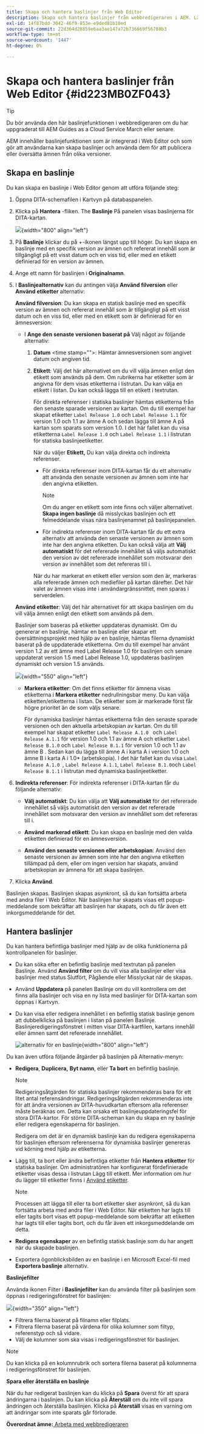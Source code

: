 ```yaml
---
title: Skapa och hantera baslinjer från Web Editor
description: Skapa och hantera baslinjer från webbredigeraren i AEM. Lär dig hur du skapar baslinjer baserat på etiketter och tillämpar filter på baslinjerna.
exl-id: 14f87bdd-3042-46f9-853e-e9ded81b10ed
source-git-commit: 22d364d28859e6aa3ae147a72b736669f56788b3
workflow-type: tm+mt
source-wordcount: '1447'
ht-degree: 0%

---
```


# Skapa och hantera baslinjer från Web Editor {#id223MB0ZF043}

>[!TIP]
>
> Du bör använda den här baslinjefunktionen i webbredigeraren om du har uppgraderat till AEM Guides as a Cloud Service March eller senare.

AEM innehåller baslinjefunktionen som är integrerad i Web Editor och som gör att användarna kan skapa baslinjer och använda dem för att publicera eller översätta ämnen från olika versioner.

## Skapa en baslinje

Du kan skapa en baslinje i Web Editor genom att utföra följande steg:

1. Öppna DITA-schemafilen i Kartvyn på databaspanelen.
1. Klicka på **Hantera** -fliken. The **Baslinje** På panelen visas baslinjerna för DITA-kartan.

   ![](images/baseline-manage.png){width="800" align="left"}

1. På **Baslinje** klickar du på +-ikonen längst upp till höger. Du kan skapa en baslinje med en specifik version av ämnen och refererat innehåll som är tillgängligt på ett visst datum och en viss tid, eller med en etikett definierad för en version av ämnen.
1. Ange ett namn för baslinjen i **Originalnamn**.
1. I **Baslinjealternativ** kan du antingen välja **Använd filversion** eller **Använd etiketter** alternativ:

   **Använd filversion**: Du kan skapa en statisk baslinje med en specifik version av ämnen och refererat innehåll som är tillgängligt på ett visst datum och en viss tid, eller med en etikett som är definierad för en ämnesversion:

   - I **Ange den senaste versionen baserat på** Välj något av följande alternativ:


      1. **Datum** &lt;time stamp=&quot;&quot;>: Hämtar ämnesversionen som angivet datum och angiven tid.
      1. **Etikett**: Välj det här alternativet om du vill välja ämnen enligt den etikett som används på dem. Om rubrikerna har etiketter som är angivna för dem visas etiketterna i listrutan. Du kan välja en etikett i listan. Du kan också lägga till en etikett i textrutan.

         För direkta referenser i statiska baslinjer hämtas etiketterna från den senaste sparade versionen av kartan. Om du till exempel har skapat etiketter `Label Release 1.0` och `Label Release 1.1` för version 1.0 och 1.1 av ämne A och sedan lägga till ämne A på kartan som sparats som version 1.0. I det här fallet kan du visa etiketterna `Label Release 1.0` och `Label Release 1.1` i listrutan för statiska baslinjeetiketter.


         När du väljer **Etikett,** Du kan välja direkta och indirekta referenser.
         - För direkta referenser inom DITA-kartan får du ett alternativ att använda den senaste versionen av ämnen som inte har den angivna etiketten.

           >[!NOTE]
           >
           > Om du anger en etikett som inte finns och väljer alternativet **Skapa ingen baslinje** då misslyckas baslinjen och ett felmeddelande visas nära baslinjenamnet på baslinjepanelen.

         - För indirekta referenser inom DITA-kartan får du ett extra alternativ att använda den senaste versionen av ämnen som inte har den angivna etiketten. Du kan också välja att **Välj automatiskt** för det refererade innehållet så väljs automatiskt den version av det refererade innehållet som motsvarar den version av innehållet som det refereras till i.

         När du har markerat en etikett eller version som den är, markeras alla refererade ämnen och mediefiler på kartan därefter. Det här valet av ämnen visas inte i användargränssnittet, men sparas i serverdelen.

   **Använd etiketter**: Välj det här alternativet för att skapa baslinjen om du vill välja ämnen enligt den etikett som används på dem.

   Baslinjer som baseras på etiketter uppdateras dynamiskt. Om du genererar en baslinje, hämtar en baslinje eller skapar ett översättningsprojekt med hjälp av en baslinje, hämtas filerna dynamiskt baserat på de uppdaterade etiketterna. Om du till exempel har använt version 1.2 av ett ämne med Label Release 1.0 för baslinjen och senare uppdaterat version 1.5 med Label Release 1.0, uppdateras baslinjen dynamiskt och version 1.5 används.

   ![](images/dynamic-baseline.png){width="550" align="left"}

   - **Markera etiketter**: Om det finns etiketter för ämnena visas etiketterna i **Markera etiketter** nedrullningsbar meny. Du kan välja etiketten/etiketterna i listan. De etiketter som är markerade först får högre prioritet än de som väljs senare.

     För dynamiska baslinjer hämtas etiketterna från den senaste sparade versionen och den aktuella arbetskopian av kartan. Om du till exempel har skapat etiketter   `Label Release A.1.0 ` och `Label Release A.1.1` för version 1.0 och 1.1 av ämne A och etiketter `Label Release B.1.0` och `Label Release B.1.1` för version 1.0 och 1.1 av ämne B . Sedan kan du lägga till ämne A i karta A i version 1.0 och ämne B i karta A i 1.0* (arbetskopia). I det här fallet kan du visa  `Label Release A.1.0 `, `Label Release A.1.1`, `Label Release B.1.0`och `Label Release B.1.1` i listrutan med dynamiska baslinjeetiketter.

1. **Indirekta referenser**: För indirekta referenser i DITA-kartan får du följande alternativ:

   - **Välj automatiskt**: Du kan välja att **Välj automatiskt** för det refererade innehållet så väljs automatiskt den version av det refererade innehållet som motsvarar den version av innehållet som det refereras till i.

   - **Använd markerad etikett**: Du kan skapa en baslinje med den valda etiketten definierad för en ämnesversion.
   - **Använd den senaste versionen eller arbetskopian**: Använd den senaste versionen av ämnen som inte har den angivna etiketten tillämpad på dem, eller om ingen version har skapats, använd arbetskopian av ämnena för att skapa baslinjen.
1. Klicka **Använd**.

Baslinjen skapas. Baslinjen skapas asynkront, så du kan fortsätta arbeta med andra filer i Web Editor. När baslinjen har skapats visas ett popup-meddelande som bekräftar att baslinjen har skapats, och du får även ett inkorgsmeddelande för det.

## Hantera baslinjer

Du kan hantera befintliga baslinjer med hjälp av de olika funktionerna på kontrollpanelen för baslinjer.

- Du kan söka efter en befintlig baslinje med textrutan på panelen Baslinje. Använd **Använd filter** om du vill visa alla baslinjer eller visa baslinjer med status Slutfört, Pågående eller Misslyckat när de skapas.
- Använd **Uppdatera** på panelen Baslinje om du vill kontrollera om det finns alla baslinjer och visa en ny lista med baslinjer för DITA-kartan som öppnas i Kartvyn.
- Du kan visa eller redigera innehållet i en befintlig statisk baslinje genom att dubbelklicka på baslinjen i listan på panelen Baslinje. Baslinjeredigeringsfönstret i mitten visar DITA-kartfilen, kartans innehåll eller ämnen samt det refererade innehållet.


  ![alternativ för en baslinje](images/baseline-options.png){width="800" align="left"}

Du kan även utföra följande åtgärder på baslinjen på Alternativ-menyn:

- **Redigera**, **Duplicera,** **Byt namn**, eller **Ta bort** en befintlig baslinje.

  >[!NOTE]
  >
  >Redigeringsåtgärden för statiska baslinjer rekommenderas bara för ett litet antal referensändringar. Redigeringsåtgärden rekommenderas inte för att ändra versionen av DITA-huvudkartan eftersom alla referenser måste beräknas om. Detta kan orsaka ett baslinjeuppdateringsfel för stora DITA-kartor. För större DITA-scheman kan du skapa en ny baslinje eller redigera egenskaperna för baslinjen.
  >
  >Redigera om det är en dynamisk baslinje kan du redigera egenskaperna för baslinjen eftersom referenserna för dynamiska baslinjer genereras vid körning med hjälp av etiketterna.

- Lägg till, ta bort eller ändra befintliga etiketter från **Hantera etiketter** för statiska baslinjer. Om administratören har konfigurerat fördefinierade etiketter visas dessa i listrutan Lägg till etikett. Mer information om hur du lägger till etiketter finns i [Använd etiketter](web-editor-use-label.md#).

  >[!NOTE]
  >
  > Processen att lägga till eller ta bort etiketter sker asynkront, så du kan fortsätta arbeta med andra filer i Web Editor. När etiketten har lagts till eller tagits bort visas ett popup-meddelande som bekräftar att etiketten har lagts till eller tagits bort, och du får även ett inkorgsmeddelande om detta.

- **Redigera egenskaper** av en befintlig statisk baslinje som du har angett när du skapade baslinjen.
- Exportera ögonblicksbilden av en baslinje i en Microsoft Excel-fil med **Exportera baslinje** alternativ.

**Baslinjefilter**

Använda ikonen Filter i **Baslinjefilter** kan du använda filter på baslinjen som öppnas i redigeringsfönstret för baslinjen:

![](images/baseline-filter.png){width="350" align="left"}

- Filtrera filerna baserat på filnamn eller filplats.
- Filtrera filerna baserat på värdena för olika kolumner som filtyp, referenstyp och så vidare.
- Välj de kolumner som ska visas i redigeringsfönstret för baslinjen.

>[!NOTE]
>
> Du kan klicka på en kolumnrubrik och sortera filerna baserat på kolumnerna i redigeringsfönstret för baslinjen.

**Spara eller återställa en baslinje**

När du har redigerat baslinjen kan du klicka på **Spara** överst för att spara ändringarna i baslinjen. Du kan klicka på **Återställ** om du inte vill spara ändringen och återställa baslinjen. Klicka på **Återställ** visas en varning om att ändringar som inte sparats går förlorade.

**Överordnat ämne:**[ Arbeta med webbredigeraren](web-editor.md)

